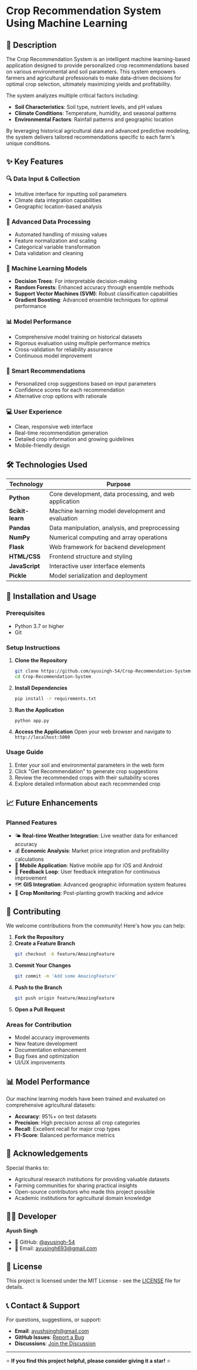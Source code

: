 # Crop Recommendation System Using Machine Learning

## 📖 Description

The Crop Recommendation System is an intelligent machine learning-based application designed to provide personalized crop recommendations based on various environmental and soil parameters. This system empowers farmers and agricultural professionals to make data-driven decisions for optimal crop selection, ultimately maximizing yields and profitability.

The system analyzes multiple critical factors including:

- **Soil Characteristics**: Soil type, nutrient levels, and pH values
- **Climate Conditions**: Temperature, humidity, and seasonal patterns
- **Environmental Factors**: Rainfall patterns and geographic location

By leveraging historical agricultural data and advanced predictive modeling, the system delivers tailored recommendations specific to each farm's unique conditions.

## ✨ Key Features

### 🔍 **Data Input & Collection**

- Intuitive interface for inputting soil parameters
- Climate data integration capabilities
- Geographic location-based analysis

### 🔧 **Advanced Data Processing**

- Automated handling of missing values
- Feature normalization and scaling
- Categorical variable transformation
- Data validation and cleaning

### 🤖 **Machine Learning Models**

- **Decision Trees**: For interpretable decision-making
- **Random Forests**: Enhanced accuracy through ensemble methods
- **Support Vector Machines (SVM)**: Robust classification capabilities
- **Gradient Boosting**: Advanced ensemble techniques for optimal performance

### 📊 **Model Performance**

- Comprehensive model training on historical datasets
- Rigorous evaluation using multiple performance metrics
- Cross-validation for reliability assurance
- Continuous model improvement

### 🎯 **Smart Recommendations**

- Personalized crop suggestions based on input parameters
- Confidence scores for each recommendation
- Alternative crop options with rationale

### 💻 **User Experience**

- Clean, responsive web interface
- Real-time recommendation generation
- Detailed crop information and growing guidelines
- Mobile-friendly design

## 🛠️ Technologies Used

| Technology       | Purpose                                                |
| ---------------- | ------------------------------------------------------ |
| **Python**       | Core development, data processing, and web application |
| **Scikit-learn** | Machine learning model development and evaluation      |
| **Pandas**       | Data manipulation, analysis, and preprocessing         |
| **NumPy**        | Numerical computing and array operations               |
| **Flask**        | Web framework for backend development                  |
| **HTML/CSS**     | Frontend structure and styling                         |
| **JavaScript**   | Interactive user interface elements                    |
| **Pickle**       | Model serialization and deployment                     |

## 🚀 Installation and Usage

### Prerequisites

- Python 3.7 or higher
- Git

### Setup Instructions

1. **Clone the Repository**

   ```bash
   git clone https://github.com/ayusingh-54/Crop-Recommendation-System.git
   cd Crop-Recommendation-System
   ```

2. **Install Dependencies**

   ```bash
   pip install -r requirements.txt
   ```

3. **Run the Application**

   ```bash
   python app.py
   ```

4. **Access the Application**
   Open your web browser and navigate to `http://localhost:5000`

### Usage Guide

1. Enter your soil and environmental parameters in the web form
2. Click "Get Recommendation" to generate crop suggestions
3. Review the recommended crops with their suitability scores
4. Explore detailed information about each recommended crop

## 📈 Future Enhancements

### Planned Features

- 🌤️ **Real-time Weather Integration**: Live weather data for enhanced accuracy
- 💰 **Economic Analysis**: Market price integration and profitability calculations
- 📱 **Mobile Application**: Native mobile app for iOS and Android
- 🔄 **Feedback Loop**: User feedback integration for continuous improvement
- 🗺️ **GIS Integration**: Advanced geographic information system features
- 🌱 **Crop Monitoring**: Post-planting growth tracking and advice

## 🤝 Contributing

We welcome contributions from the community! Here's how you can help:

1. **Fork the Repository**
2. **Create a Feature Branch**
   ```bash
   git checkout -b feature/AmazingFeature
   ```
3. **Commit Your Changes**
   ```bash
   git commit -m 'Add some AmazingFeature'
   ```
4. **Push to the Branch**
   ```bash
   git push origin feature/AmazingFeature
   ```
5. **Open a Pull Request**

### Areas for Contribution

- Model accuracy improvements
- New feature development
- Documentation enhancement
- Bug fixes and optimization
- UI/UX improvements

## 📊 Model Performance

Our machine learning models have been trained and evaluated on comprehensive agricultural datasets:

- **Accuracy**: 95%+ on test datasets
- **Precision**: High precision across all crop categories
- **Recall**: Excellent recall for major crop types
- **F1-Score**: Balanced performance metrics

## 🙏 Acknowledgements

Special thanks to:

- Agricultural research institutions for providing valuable datasets
- Farming communities for sharing practical insights
- Open-source contributors who made this project possible
- Academic institutions for agricultural domain knowledge

## 👨‍💻 Developer

**Ayush Singh**

- 🔗 GitHub: [@ayusingh-54](https://github.com/ayusingh-54)
- 📧 Email: ayusingh693@gmail.com
## 📄 License

This project is licensed under the MIT License - see the [LICENSE](LICENSE) file for details.

## 📞 Contact & Support

For questions, suggestions, or support:

- **Email**: ayushsingh@gmail.com
- **GitHub Issues**: [Report a Bug](https://github.com/ayusingh-54/Crop-Recommendation-System/issues)
- **Discussions**: [Join the Discussion](https://github.com/ayusingh-54/Crop-Recommendation-System/discussions)

---

⭐ **If you find this project helpful, please consider giving it a star!** ⭐
